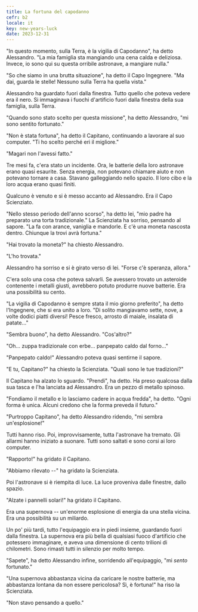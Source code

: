 ```yaml
---
title: La fortuna del capodanno
cefr: b2
locale: it
key: new-years-luck
date: 2023-12-31
---
```


"In questo momento, sulla Terra, è la vigilia di Capodanno", ha detto Alessandro. "La mia famiglia sta mangiando una cena calda e deliziosa. Invece, io sono qui su questa orribile astronave, a mangiare nulla."

"So che siamo in una brutta situazione", ha detto il Capo Ingegnere. "Ma dai, guarda le stelle! Nessuno sulla Terra ha quella vista."

Alessandro ha guardato fuori dalla finestra. Tutto quello che poteva vedere era il nero. Si immaginava i fuochi d'artificio fuori dalla finestra della sua famiglia, sulla Terra.

"Quando sono stato scelto per questa missione", ha detto Alessandro, "mi sono sentito fortunato."

"Non è stata fortuna", ha detto il Capitano, continuando a lavorare al suo computer. "Ti ho scelto perché eri il migliore."

"Magari non l'avessi fatto."

Tre mesi fa, c'era stato un incidente. Ora, le batterie della loro astronave erano quasi esaurite. Senza energia, non potevano chiamare aiuto e non potevano tornare a casa. Stavano galleggiando nello spazio. Il loro cibo e la loro acqua erano quasi finiti.

Qualcuno è venuto e si è messo accanto ad Alessandro. Era il Capo Scienziato.

"Nello stesso periodo dell'anno scorso", ha detto lei, "mio padre ha preparato una torta tradizionale." La Scienziata ha sorriso, pensando al sapore. "La fa con arance, vaniglia e mandorle. E c'è una moneta nascosta dentro. Chiunque la trovi avrà fortuna."

"Hai trovato la moneta?" ha chiesto Alessandro.

"L'ho trovata."

Alessandro ha sorriso e si è girato verso di lei. "Forse c'è speranza, allora."

C'era solo una cosa che poteva salvarli. Se avessero trovato un asteroide contenente i metalli giusti, avrebbero potuto produrre nuove batterie. Era una possibilità su cento.

"La vigilia di Capodanno è sempre stata il mio giorno preferito", ha detto l'Ingegnere, che si era unito a loro. "Di solito mangiavamo sette, nove, a volte dodici piatti diversi! Pesce fresco, arrosto di maiale, insalata di patate..."

"Sembra buono", ha detto Alessandro. "Cos'altro?"

"Oh... zuppa tradizionale con erbe... panpepato caldo dal forno..."

"Panpepato caldo!" Alessandro poteva quasi sentirne il sapore.

"E tu, Capitano?" ha chiesto la Scienziata. "Quali sono le tue tradizioni?"

Il Capitano ha alzato lo sguardo. "Prendi", ha detto. Ha preso qualcosa dalla sua tasca e l'ha lanciata ad Alessandro. Era un pezzo di metallo spinoso.

"Fondiamo il metallo e lo lasciamo cadere in acqua fredda", ha detto. "Ogni forma è unica. Alcuni credono che la forma preveda il futuro."

"Purtroppo Capitano", ha detto Alessandro ridendo, "mi sembra un'esplosione!"

Tutti hanno riso. Poi, improvvisamente, tutta l'astronave ha tremato. Gli allarmi hanno iniziato a suonare. Tutti sono saltati e sono corsi ai loro computer.

"Rapporto!" ha gridato il Capitano.

"Abbiamo rilevato --" ha gridato la Scienziata.

Poi l'astronave si è riempita di luce. La luce proveniva dalle finestre, dallo spazio.

"Alzate i pannelli solari!" ha gridato il Capitano.

Era una supernova -- un'enorme esplosione di energia da una stella vicina. Era una possibilità su un miliardo.

Un po' più tardi, tutto l'equipaggio era in piedi insieme, guardando fuori dalla finestra. La supernova era più bella di qualsiasi fuoco d'artificio che potessero immaginare, e aveva una dimensione di cento trilioni di chilometri. Sono rimasti tutti in silenzio per molto tempo.

"Sapete", ha detto Alessandro infine, sorridendo all'equipaggio, "mi *sento* fortunato."

"Una supernova abbastanza vicina da caricare le nostre batterie, ma abbastanza lontana da non essere pericolosa? Sì, è fortuna!" ha riso la Scienziata.

"Non stavo pensando a quello."
